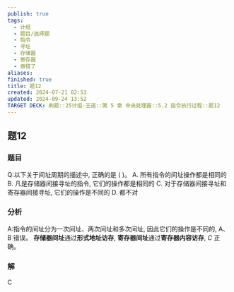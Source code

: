 ```yaml
---
publish: true
tags:
  - 计组
  - 题目/选择题
  - 指令
  - 寻址
  - 存储器
  - 寄存器
  - 做错了
aliases: 
finished: true
title: 题12
created: 2024-07-21 02:53
updated: 2024-09-24 13:52
TARGET DECK: 刷题::25计组-王道::第 5 章 中央处理器::5.2 指令执行过程::题12
---
```

## 题12
### 题目
Q:以下关于间址周期的描述中, 正确的是 ( )。
A. 所有指令的间址操作都是相同的
B. 凡是存储器间接寻址的指令, 它们的操作都是相同的
C. 对于存储器间接寻址和寄存器间接寻址, 它们的操作是不同的
D. 都不对
### 分析
A:指令的间址分为一次间址、两次间址和多次间址, 因此它们的操作是不同的, A、B 错误。
**存储器间址**通过**形式地址访存**, **寄存器间址**通过**寄存器内容访存**, $C$ 正确。
### 解
C
<!--ID: 1727368451018-->


